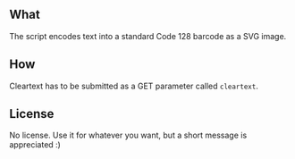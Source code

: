 ## What
The script encodes text into a standard Code 128 barcode as a SVG image.

## How
Cleartext has to be submitted as a GET parameter called `cleartext`.

## License
No license. Use it for whatever you want, but a short message is appreciated :)
